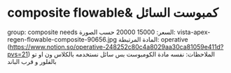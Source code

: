 # composite flowable& كمبوست السائل

group: composite needs
السعر: 15000
20000 
حسب
الصورة: vista-apex-regen-flowable-composite-90656.jpg
المادة المرتبطة: operative (https://www.notion.so/operative-248252c80c4a8029aa30ca81059e411d?pvs=21)
الملاحظات: نفسه مادة الكومبوست بس سائل  نستخدمه بالكلاس ون او تو بالفلور و قرب الباند
